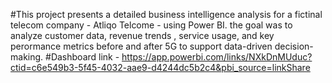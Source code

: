 #This project presents a detailed business intelligence analysis for a fictinal telecom company - Atliqo Telcome - using Power BI.
the goal was to analyze customer data, revenue trends , service usage, and key perormance metrics before and after 5G to support data-driven decision-making.
#Dashboard link - https://app.powerbi.com/links/NXkDnMUduc?ctid=c6e549b3-5f45-4032-aae9-d4244dc5b2c4&pbi_source=linkShare

